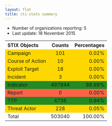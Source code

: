 ```yaml
---
layout: flat
title: cti-stats summary
---
```

* Number of organizations reporting: 5
* Last update: 18 November 2015


<table>
<tr>
<th style="text-align:left;">STIX Objects</th>
<th style="text-align:center;">Counts</th>
<th style="text-align:right;">Percentages</th>
</tr>
<tr>
<td style="background-color: gold; text-align:left;">Campaign</td>
<td style="background-color: gold; text-align:center;">101</td>
<td style="background-color: gold; text-align:right;">0.02%</td>
</tr>
<tr>
<td style="background-color: gold; text-align:left;">Course of Action</td>
<td style="background-color: gold; text-align:center;">10</td>
<td style="background-color: gold; text-align:right;">0.00%</td>
</tr>
<tr>
<td style="background-color: gold; text-align:left;">Exploit Target</td>
<td style="background-color: gold; text-align:center;">18</td>
<td style="background-color: gold; text-align:right;">0.00%</td>
</tr>
<tr>
<td style="background-color: gold; text-align:left;">Incident</td>
<td style="background-color: gold; text-align:center;">3</td>
<td style="background-color: gold; text-align:right;">0.00%</td>
</tr>
<tr>
<td style="background-color: forestgreen; text-align:left;">Indicator</td>
<td style="background-color: forestgreen; text-align:center;">497944</td>
<td style="background-color: forestgreen; text-align:right;">98.99%</td>
</tr>
<tr>
<td style="background-color: tomato; text-align:left;">Report</td>
<td style="background-color: tomato; text-align:center;">0</td>
<td style="background-color: tomato; text-align:right;">0.00%</td>
</tr>
<tr>
<td style="background-color: forestgreen; text-align:left;">TTP</td>
<td style="background-color: forestgreen; text-align:center;">4736</td>
<td style="background-color: forestgreen; text-align:right;">0.94%</td>
</tr>
<tr>
<td style="background-color: gold; text-align:left;">Threat Actor</td>
<td style="background-color: gold; text-align:center;">228</td>
<td style="background-color: gold; text-align:right;">0.05%</td>
</tr>
<tr>
<td style="text-align:left;">Total</td>
<td style="text-align:center;">503040</td>
<td style="text-align:right;">100.00%</td>
</tr>
</table>



<!-- <table> -->
<!-- <tr> -->
<!-- <th style="text-align:left;">CybOX Objects</th> -->
<!-- <th style="text-align:center;">Counts</th> -->
<!-- <th style="text-align:right;">Percentages</th> -->
<!-- </tr> -->
<!-- <tr style="background-color: tomato;"> -->
<!-- <td style="text-align:left;">Account</td> -->
<!-- <td style="text-align:center;">0</td> -->
<!-- <td style="text-align:right;">0.00%</td> -->
<!-- </tr> -->
<!-- <tr style="background-color: forestgreen;"> -->
<!-- <td style="text-align:left;">Address</td> -->
<!-- <td style="text-align:center;">194400</td> -->
<!-- <td style="text-align:right;">30.24%</td> -->
<!-- </tr> -->
<!-- <tr style="background-color: tomato;"> -->
<!-- <td style="text-align:left;">API</td> -->
<!-- <td style="text-align:center;">0</td> -->
<!-- <td style="text-align:right;">0.00%</td> -->
<!-- </tr> -->
<!-- <tr style="background-color: tomato;"> -->
<!-- <td style="text-align:left;">ArchiveFile</td> -->
<!-- <td style="text-align:center;">0</td> -->
<!-- <td style="text-align:right;">0.00%</td> -->
<!-- </tr> -->
<!-- <tr style="background-color: tomato;"> -->
<!-- <td style="text-align:left;">ARPCache</td> -->
<!-- <td style="text-align:center;">0</td> -->
<!-- <td style="text-align:right;">0.00%</td> -->
<!-- </tr> -->
<!-- <tr style="background-color: gold;"> -->
<!-- <td style="text-align:left;">Artifact</td> -->
<!-- <td style="text-align:center;">48</td> -->
<!-- <td style="text-align:right;">0.01%</td> -->
<!-- </tr> -->
<!-- <tr style="background-color: tomato;"> -->
<!-- <td style="text-align:left;">AS</td> -->
<!-- <td style="text-align:center;">0</td> -->
<!-- <td style="text-align:right;">0.00%</td> -->
<!-- </tr> -->
<!-- <tr style="background-color: tomato;"> -->
<!-- <td style="text-align:left;">Code</td> -->
<!-- <td style="text-align:center;">0</td> -->
<!-- <td style="text-align:right;">0.00%</td> -->
<!-- </tr> -->
<!-- <tr style="background-color: tomato;"> -->
<!-- <td style="text-align:left;">Custom</td> -->
<!-- <td style="text-align:center;">0</td> -->
<!-- <td style="text-align:right;">0.00%</td> -->
<!-- </tr> -->
<!-- <tr style="background-color: tomato;"> -->
<!-- <td style="text-align:left;">Device</td> -->
<!-- <td style="text-align:center;">0</td> -->
<!-- <td style="text-align:right;">0.00%</td> -->
<!-- </tr> -->
<!-- <tr style="background-color: tomato;"> -->
<!-- <td style="text-align:left;">Disk</td> -->
<!-- <td style="text-align:center;">0</td> -->
<!-- <td style="text-align:right;">0.00%</td> -->
<!-- </tr> -->
<!-- <tr style="background-color: tomato;"> -->
<!-- <td style="text-align:left;">DiskPartition</td> -->
<!-- <td style="text-align:center;">0</td> -->
<!-- <td style="text-align:right;">0.00%</td> -->
<!-- </tr> -->
<!-- <tr style="background-color: tomato;"> -->
<!-- <td style="text-align:left;">DNSCache</td> -->
<!-- <td style="text-align:center;">0</td> -->
<!-- <td style="text-align:right;">0.00%</td> -->
<!-- </tr> -->
<!-- <tr style="background-color: tomato;"> -->
<!-- <td style="text-align:left;">DNSQuery</td> -->
<!-- <td style="text-align:center;">0</td> -->
<!-- <td style="text-align:right;">0.00%</td> -->
<!-- </tr> -->
<!-- <tr style="background-color: tomato;"> -->
<!-- <td style="text-align:left;">DNSRecord</td> -->
<!-- <td style="text-align:center;">0</td> -->
<!-- <td style="text-align:right;">0.00%</td> -->
<!-- </tr> -->
<!-- <tr style="background-color: forestgreen;"> -->
<!-- <td style="text-align:left;">DomainName</td> -->
<!-- <td style="text-align:center;">194915</td> -->
<!-- <td style="text-align:right;">30.32%</td> -->
<!-- </tr> -->
<!-- <tr style="background-color: forestgreen;"> -->
<!-- <td style="text-align:left;">EmailMessage</td> -->
<!-- <td style="text-align:center;">1515</td> -->
<!-- <td style="text-align:right;">0.24%</td> -->
<!-- </tr> -->
<!-- <tr style="background-color: forestgreen;"> -->
<!-- <td style="text-align:left;">File</td> -->
<!-- <td style="text-align:center;">21928</td> -->
<!-- <td style="text-align:right;">3.41%</td> -->
<!-- </tr> -->
<!-- <tr style="background-color: tomato;"> -->
<!-- <td style="text-align:left;">GUIDialogbox</td> -->
<!-- <td style="text-align:center;">0</td> -->
<!-- <td style="text-align:right;">0.00%</td> -->
<!-- </tr> -->
<!-- <tr style="background-color: tomato;"> -->
<!-- <td style="text-align:left;">GUI</td> -->
<!-- <td style="text-align:center;">0</td> -->
<!-- <td style="text-align:right;">0.00%</td> -->
<!-- </tr> -->
<!-- <tr style="background-color: tomato;"> -->
<!-- <td style="text-align:left;">GUIWindow</td> -->
<!-- <td style="text-align:center;">0</td> -->
<!-- <td style="text-align:right;">0.00%</td> -->
<!-- </tr> -->
<!-- <tr style="background-color: gold;"> -->
<!-- <td style="text-align:left;">Hostname</td> -->
<!-- <td style="text-align:center;">13</td> -->
<!-- <td style="text-align:right;">0.00%</td> -->
<!-- </tr> -->
<!-- <tr style="background-color: gold;"> -->
<!-- <td style="text-align:left;">HTTPSession</td> -->
<!-- <td style="text-align:center;">185</td> -->
<!-- <td style="text-align:right;">0.03%</td> -->
<!-- </tr> -->
<!-- <tr style="background-color: tomato;"> -->
<!-- <td style="text-align:left;">ImageFile</td> -->
<!-- <td style="text-align:center;">0</td> -->
<!-- <td style="text-align:right;">0.00%</td> -->
<!-- </tr> -->
<!-- <tr style="background-color: tomato;"> -->
<!-- <td style="text-align:left;">Library</td> -->
<!-- <td style="text-align:center;">0</td> -->
<!-- <td style="text-align:right;">0.00%</td> -->
<!-- </tr> -->
<!-- <tr style="background-color: gold;"> -->
<!-- <td style="text-align:left;">Link</td> -->
<!-- <td style="text-align:center;">255</td> -->
<!-- <td style="text-align:right;">0.04%</td> -->
<!-- </tr> -->
<!-- <tr style="background-color: tomato;"> -->
<!-- <td style="text-align:left;">LinuxPackage</td> -->
<!-- <td style="text-align:center;">0</td> -->
<!-- <td style="text-align:right;">0.00%</td> -->
<!-- </tr> -->
<!-- <tr style="background-color: gold;"> -->
<!-- <td style="text-align:left;">Memory</td> -->
<!-- <td style="text-align:center;">40</td> -->
<!-- <td style="text-align:right;">0.01%</td> -->
<!-- </tr> -->
<!-- <tr style="background-color: forestgreen;"> -->
<!-- <td style="text-align:left;">Mutex</td> -->
<!-- <td style="text-align:center;">1332</td> -->
<!-- <td style="text-align:right;">0.21%</td> -->
<!-- </tr> -->
<!-- <tr style="background-color: gold;"> -->
<!-- <td style="text-align:left;">NetworkConnection</td> -->
<!-- <td style="text-align:center;">30</td> -->
<!-- <td style="text-align:right;">0.00%</td> -->
<!-- </tr> -->
<!-- <tr style="background-color: tomato;"> -->
<!-- <td style="text-align:left;">NetworkFlow</td> -->
<!-- <td style="text-align:center;">0</td> -->
<!-- <td style="text-align:right;">0.00%</td> -->
<!-- </tr> -->
<!-- <tr style="background-color: tomato;"> -->
<!-- <td style="text-align:left;">NetworkPacket</td> -->
<!-- <td style="text-align:center;">0</td> -->
<!-- <td style="text-align:right;">0.00%</td> -->
<!-- </tr> -->
<!-- <tr style="background-color: tomato;"> -->
<!-- <td style="text-align:left;">NetworkRouteEntry</td> -->
<!-- <td style="text-align:center;">0</td> -->
<!-- <td style="text-align:right;">0.00%</td> -->
<!-- </tr> -->
<!-- <tr style="background-color: tomato;"> -->
<!-- <td style="text-align:left;">NetworkRoute</td> -->
<!-- <td style="text-align:center;">0</td> -->
<!-- <td style="text-align:right;">0.00%</td> -->
<!-- </tr> -->
<!-- <tr style="background-color: tomato;"> -->
<!-- <td style="text-align:left;">NetworkSocket</td> -->
<!-- <td style="text-align:center;">0</td> -->
<!-- <td style="text-align:right;">0.00%</td> -->
<!-- </tr> -->
<!-- <tr style="background-color: tomato;"> -->
<!-- <td style="text-align:left;">NetworkSubnet</td> -->
<!-- <td style="text-align:center;">0</td> -->
<!-- <td style="text-align:right;">0.00%</td> -->
<!-- </tr> -->
<!-- <tr style="background-color: gold;"> -->
<!-- <td style="text-align:left;">PDFFile</td> -->
<!-- <td style="text-align:center;">6</td> -->
<!-- <td style="text-align:right;">0.00%</td> -->
<!-- </tr> -->
<!-- <tr style="background-color: tomato;"> -->
<!-- <td style="text-align:left;">Pipe</td> -->
<!-- <td style="text-align:center;">0</td> -->
<!-- <td style="text-align:right;">0.00%</td> -->
<!-- </tr> -->
<!-- <tr style="background-color: forestgreen;"> -->
<!-- <td style="text-align:left;">Port</td> -->
<!-- <td style="text-align:center;">3696</td> -->
<!-- <td style="text-align:right;">0.58%</td> -->
<!-- </tr> -->
<!-- <tr style="background-color: tomato;"> -->
<!-- <td style="text-align:left;">Process</td> -->
<!-- <td style="text-align:center;">0</td> -->
<!-- <td style="text-align:right;">0.00%</td> -->
<!-- </tr> -->
<!-- <tr style="background-color: tomato;"> -->
<!-- <td style="text-align:left;">Product</td> -->
<!-- <td style="text-align:center;">0</td> -->
<!-- <td style="text-align:right;">0.00%</td> -->
<!-- </tr> -->
<!-- <tr style="background-color: tomato;"> -->
<!-- <td style="text-align:left;">Semaphore</td> -->
<!-- <td style="text-align:center;">0</td> -->
<!-- <td style="text-align:right;">0.00%</td> -->
<!-- </tr> -->
<!-- <tr style="background-color: tomato;"> -->
<!-- <td style="text-align:left;">SMSMessage</td> -->
<!-- <td style="text-align:center;">0</td> -->
<!-- <td style="text-align:right;">0.00%</td> -->
<!-- </tr> -->
<!-- <tr style="background-color: tomato;"> -->
<!-- <td style="text-align:left;">SocketAddress</td> -->
<!-- <td style="text-align:center;">0</td> -->
<!-- <td style="text-align:right;">0.00%</td> -->
<!-- </tr> -->
<!-- <tr style="background-color: tomato;"> -->
<!-- <td style="text-align:left;">System</td> -->
<!-- <td style="text-align:center;">0</td> -->
<!-- <td style="text-align:right;">0.00%</td> -->
<!-- </tr> -->
<!-- <tr style="background-color: tomato;"> -->
<!-- <td style="text-align:left;">UnixFile</td> -->
<!-- <td style="text-align:center;">0</td> -->
<!-- <td style="text-align:right;">0.00%</td> -->
<!-- </tr> -->
<!-- <tr style="background-color: tomato;"> -->
<!-- <td style="text-align:left;">UnixNetworkRouteEntry</td> -->
<!-- <td style="text-align:center;">0</td> -->
<!-- <td style="text-align:right;">0.00%</td> -->
<!-- </tr> -->
<!-- <tr style="background-color: tomato;"> -->
<!-- <td style="text-align:left;">UnixPipe</td> -->
<!-- <td style="text-align:center;">0</td> -->
<!-- <td style="text-align:right;">0.00%</td> -->
<!-- </tr> -->
<!-- <tr style="background-color: tomato;"> -->
<!-- <td style="text-align:left;">UnixProcess</td> -->
<!-- <td style="text-align:center;">0</td> -->
<!-- <td style="text-align:right;">0.00%</td> -->
<!-- </tr> -->
<!-- <tr style="background-color: tomato;"> -->
<!-- <td style="text-align:left;">UnixUserAccount</td> -->
<!-- <td style="text-align:center;">0</td> -->
<!-- <td style="text-align:right;">0.00%</td> -->
<!-- </tr> -->
<!-- <tr style="background-color: tomato;"> -->
<!-- <td style="text-align:left;">UnixVolume</td> -->
<!-- <td style="text-align:center;">0</td> -->
<!-- <td style="text-align:right;">0.00%</td> -->
<!-- </tr> -->
<!-- <tr style="background-color: forestgreen;"> -->
<!-- <td style="text-align:left;">URI</td> -->
<!-- <td style="text-align:center;">218889</td> -->
<!-- <td style="text-align:right;">34.05%</td> -->
<!-- </tr> -->
<!-- <tr style="background-color: tomato;"> -->
<!-- <td style="text-align:left;">URLHistory</td> -->
<!-- <td style="text-align:center;">0</td> -->
<!-- <td style="text-align:right;">0.00%</td> -->
<!-- </tr> -->
<!-- <tr style="background-color: tomato;"> -->
<!-- <td style="text-align:left;">UserAccount</td> -->
<!-- <td style="text-align:center;">0</td> -->
<!-- <td style="text-align:right;">0.00%</td> -->
<!-- </tr> -->
<!-- <tr style="background-color: tomato;"> -->
<!-- <td style="text-align:left;">UserSession</td> -->
<!-- <td style="text-align:center;">0</td> -->
<!-- <td style="text-align:right;">0.00%</td> -->
<!-- </tr> -->
<!-- <tr style="background-color: tomato;"> -->
<!-- <td style="text-align:left;">Volume</td> -->
<!-- <td style="text-align:center;">0</td> -->
<!-- <td style="text-align:right;">0.00%</td> -->
<!-- </tr> -->
<!-- <tr style="background-color: gold;"> -->
<!-- <td style="text-align:left;">Whois</td> -->
<!-- <td style="text-align:center;">539</td> -->
<!-- <td style="text-align:right;">0.08%</td> -->
<!-- </tr> -->
<!-- <tr style="background-color: tomato;"> -->
<!-- <td style="text-align:left;">WinComputerAccount</td> -->
<!-- <td style="text-align:center;">0</td> -->
<!-- <td style="text-align:right;">0.00%</td> -->
<!-- </tr> -->
<!-- <tr style="background-color: tomato;"> -->
<!-- <td style="text-align:left;">WinCriticalSection</td> -->
<!-- <td style="text-align:center;">0</td> -->
<!-- <td style="text-align:right;">0.00%</td> -->
<!-- </tr> -->
<!-- <tr style="background-color: tomato;"> -->
<!-- <td style="text-align:left;">WinDriver</td> -->
<!-- <td style="text-align:center;">0</td> -->
<!-- <td style="text-align:right;">0.00%</td> -->
<!-- </tr> -->
<!-- <tr style="background-color: tomato;"> -->
<!-- <td style="text-align:left;">WinEventLog</td> -->
<!-- <td style="text-align:center;">0</td> -->
<!-- <td style="text-align:right;">0.00%</td> -->
<!-- </tr> -->
<!-- <tr style="background-color: tomato;"> -->
<!-- <td style="text-align:left;">WinEvent</td> -->
<!-- <td style="text-align:center;">0</td> -->
<!-- <td style="text-align:right;">0.00%</td> -->
<!-- </tr> -->
<!-- <tr style="background-color: gold;"> -->
<!-- <td style="text-align:left;">WinExecutableFile</td> -->
<!-- <td style="text-align:center;">551</td> -->
<!-- <td style="text-align:right;">0.09%</td> -->
<!-- </tr> -->
<!-- <tr style="background-color: tomato;"> -->
<!-- <td style="text-align:left;">WinFilemapping</td> -->
<!-- <td style="text-align:center;">0</td> -->
<!-- <td style="text-align:right;">0.00%</td> -->
<!-- </tr> -->
<!-- <tr style="background-color: tomato;"> -->
<!-- <td style="text-align:left;">WinFile</td> -->
<!-- <td style="text-align:center;">0</td> -->
<!-- <td style="text-align:right;">0.00%</td> -->
<!-- </tr> -->
<!-- <tr style="background-color: tomato;"> -->
<!-- <td style="text-align:left;">WinHandle</td> -->
<!-- <td style="text-align:center;">0</td> -->
<!-- <td style="text-align:right;">0.00%</td> -->
<!-- </tr> -->
<!-- <tr style="background-color: tomato;"> -->
<!-- <td style="text-align:left;">WinHook</td> -->
<!-- <td style="text-align:center;">0</td> -->
<!-- <td style="text-align:right;">0.00%</td> -->
<!-- </tr> -->
<!-- <tr style="background-color: tomato;"> -->
<!-- <td style="text-align:left;">WinKernelHook</td> -->
<!-- <td style="text-align:center;">0</td> -->
<!-- <td style="text-align:right;">0.00%</td> -->
<!-- </tr> -->
<!-- <tr style="background-color: tomato;"> -->
<!-- <td style="text-align:left;">WinKernel</td> -->
<!-- <td style="text-align:center;">0</td> -->
<!-- <td style="text-align:right;">0.00%</td> -->
<!-- </tr> -->
<!-- <tr style="background-color: tomato;"> -->
<!-- <td style="text-align:left;">WinMailslot</td> -->
<!-- <td style="text-align:center;">0</td> -->
<!-- <td style="text-align:right;">0.00%</td> -->
<!-- </tr> -->
<!-- <tr style="background-color: tomato;"> -->
<!-- <td style="text-align:left;">WinMemoryPageRegion</td> -->
<!-- <td style="text-align:center;">0</td> -->
<!-- <td style="text-align:right;">0.00%</td> -->
<!-- </tr> -->
<!-- <tr style="background-color: tomato;"> -->
<!-- <td style="text-align:left;">WinMutex</td> -->
<!-- <td style="text-align:center;">0</td> -->
<!-- <td style="text-align:right;">0.00%</td> -->
<!-- </tr> -->
<!-- <tr style="background-color: tomato;"> -->
<!-- <td style="text-align:left;">WinNetworkRouteEntry</td> -->
<!-- <td style="text-align:center;">0</td> -->
<!-- <td style="text-align:right;">0.00%</td> -->
<!-- </tr> -->
<!-- <tr style="background-color: tomato;"> -->
<!-- <td style="text-align:left;">WinNetworkShare</td> -->
<!-- <td style="text-align:center;">0</td> -->
<!-- <td style="text-align:right;">0.00%</td> -->
<!-- </tr> -->
<!-- <tr style="background-color: tomato;"> -->
<!-- <td style="text-align:left;">WinPipe</td> -->
<!-- <td style="text-align:center;">0</td> -->
<!-- <td style="text-align:right;">0.00%</td> -->
<!-- </tr> -->
<!-- <tr style="background-color: tomato;"> -->
<!-- <td style="text-align:left;">WinPrefetch</td> -->
<!-- <td style="text-align:center;">0</td> -->
<!-- <td style="text-align:right;">0.00%</td> -->
<!-- </tr> -->
<!-- <tr style="background-color: tomato;"> -->
<!-- <td style="text-align:left;">WinProcess</td> -->
<!-- <td style="text-align:center;">0</td> -->
<!-- <td style="text-align:right;">0.00%</td> -->
<!-- </tr> -->
<!-- <tr style="background-color: forestgreen;"> -->
<!-- <td style="text-align:left;">WinRegistryKey</td> -->
<!-- <td style="text-align:center;">4437</td> -->
<!-- <td style="text-align:right;">0.69%</td> -->
<!-- </tr> -->
<!-- <tr style="background-color: tomato;"> -->
<!-- <td style="text-align:left;">WinSemaphore</td> -->
<!-- <td style="text-align:center;">0</td> -->
<!-- <td style="text-align:right;">0.00%</td> -->
<!-- </tr> -->
<!-- <tr style="background-color: tomato;"> -->
<!-- <td style="text-align:left;">WinService</td> -->
<!-- <td style="text-align:center;">0</td> -->
<!-- <td style="text-align:right;">0.00%</td> -->
<!-- </tr> -->
<!-- <tr style="background-color: tomato;"> -->
<!-- <td style="text-align:left;">WinSystem</td> -->
<!-- <td style="text-align:center;">0</td> -->
<!-- <td style="text-align:right;">0.00%</td> -->
<!-- </tr> -->
<!-- <tr style="background-color: tomato;"> -->
<!-- <td style="text-align:left;">WinSystemRestore</td> -->
<!-- <td style="text-align:center;">0</td> -->
<!-- <td style="text-align:right;">0.00%</td> -->
<!-- </tr> -->
<!-- <tr style="background-color: tomato;"> -->
<!-- <td style="text-align:left;">WinTask</td> -->
<!-- <td style="text-align:center;">0</td> -->
<!-- <td style="text-align:right;">0.00%</td> -->
<!-- </tr> -->
<!-- <tr style="background-color: tomato;"> -->
<!-- <td style="text-align:left;">WinThread</td> -->
<!-- <td style="text-align:center;">0</td> -->
<!-- <td style="text-align:right;">0.00%</td> -->
<!-- </tr> -->
<!-- <tr style="background-color: tomato;"> -->
<!-- <td style="text-align:left;">WinUserAccount</td> -->
<!-- <td style="text-align:center;">0</td> -->
<!-- <td style="text-align:right;">0.00%</td> -->
<!-- </tr> -->
<!-- <tr style="background-color: tomato;"> -->
<!-- <td style="text-align:left;">WinVolume</td> -->
<!-- <td style="text-align:center;">0</td> -->
<!-- <td style="text-align:right;">0.00%</td> -->
<!-- </tr> -->
<!-- <tr style="background-color: tomato;"> -->
<!-- <td style="text-align:left;">WinWaitableTimer</td> -->
<!-- <td style="text-align:center;">0</td> -->
<!-- <td style="text-align:right;">0.00%</td> -->
<!-- </tr> -->
<!-- <tr style="background-color: tomato;"> -->
<!-- <td style="text-align:left;">X509Certificate</td> -->
<!-- <td style="text-align:center;">0</td> -->
<!-- <td style="text-align:right;">0.00%</td> -->
<!-- </tr> -->
<!-- <tr> -->
<!-- <td style="text-align:left;">Total</td> -->
<!-- <td style="text-align:center;">642779</td> -->
<!-- <td style="text-align:right;">100.00%</td> -->
<!-- </tr> -->
<!-- </table> -->
